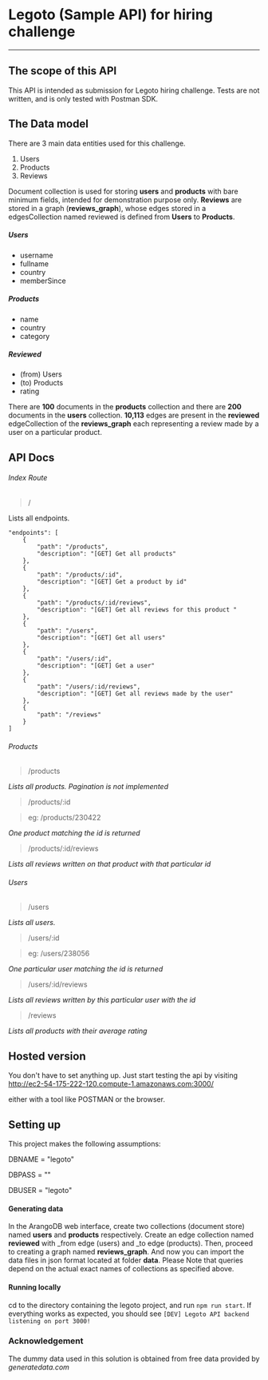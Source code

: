 # Legoto (Sample API) for hiring challenge

----
## The scope of this API
This API is intended as submission for Legoto hiring challenge. Tests are not written, and is only tested with Postman SDK.

## The Data model
There are 3 main data entities used for this challenge.

1. Users
2. Products
3. Reviews

Document collection is used for storing **users** and **products** with bare minimum fields, intended for demonstration purpose only. **Reviews** are stored in a graph (**reviews_graph**), whose edges stored in a edgesCollection named reviewed is defined from **Users** to **Products**.

##### Users

- username
- fullname
- country
- memberSince

##### Products
- name
- country
- category

##### Reviewed
- (from) Users
- (to) Products
- rating

There are **100** documents in the **products** collection and there are **200** documents in the **users** collection.
**10,113** edges are present in the **reviewed** edgeCollection of the **reviews_graph** each representing a review made by a user on a particular product.

## API Docs
###### Index Route
> /


Lists all endpoints.


    "endpoints": [
        {
            "path": "/products",
            "description": "[GET] Get all products"
        },
        {
            "path": "/products/:id",
            "description": "[GET] Get a product by id"
        },
        {
            "path": "/products/:id/reviews",
            "description": "[GET] Get all reviews for this product "
        },
        {
            "path": "/users",
            "description": "[GET] Get all users"
        },
        {
            "path": "/users/:id",
            "description": "[GET] Get a user"
        },
        {
            "path": "/users/:id/reviews",
            "description": "[GET] Get all reviews made by the user"
        },
        {
            "path": "/reviews"
        }
    ]

###### Products
> /products

*Lists all products. Pagination is not implemented*

> /products/:id

> eg: /products/230422

*One product matching the id is returned*
> /products/:id/reviews


*Lists all reviews written on that product with that particular id*

###### Users
> /users

*Lists all users.*

> /users/:id

> eg: /users/238056

*One particular user matching the id is returned*
> /users/:id/reviews


*Lists all reviews written by this particular user  with the id*

> /reviews


*Lists all products with their average rating*

## Hosted version
You don't have to set anything up. Just start testing the api by visiting http://ec2-54-175-222-120.compute-1.amazonaws.com:3000/

either with a tool like POSTMAN or the browser.

## Setting up
This project makes the following assumptions:


DBNAME = "legoto"

DBPASS = ""

DBUSER = "legoto"

#### Generating data
In the ArangoDB web interface, create two collections (document store) named **users** and **products** respectively. Create an edge collection named **reviewed** with _from edge (users) and _to edge (products). Then, proceed to creating a graph named **reviews_graph**.
And now you can import the data files in json format located at folder **data**.
Please Note that queries depend on the actual exact names of collections as specified above.

#### Running locally
cd to the directory containing the legoto project, and run `npm run start`. If everything works as expected, you should see
`[DEV] Legoto API backend listening on port 3000!
`


### Acknowledgement
The dummy data used in this solution is obtained from free data provided by *generatedata.com*
